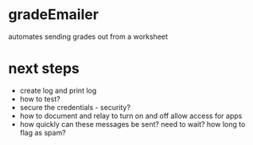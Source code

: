 # gradeEmailer
automates sending grades out from a worksheet

# next steps
- create log and print log
- how to test?
- secure the credentials - security?
- how to document and relay to turn on and off allow access for apps
- how quickly can these messages be sent? need to wait? how long to flag as spam?